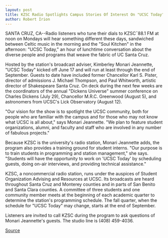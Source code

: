 ```yaml
---
layout: post
title: KZSC Radio Spotlights Campus Stories Of Interest On "UCSC Today"
author: Robert Irion
---
```


SANTA CRUZ, CA--Radio listeners who tune their dials to KZSC¯88.1 FM at noon on Mondays will hear something different  these days, sandwiched between Celtic music in the morning and the  "Soul Kitchen" in the afternoon: "UCSC Today," an hour of lunchtime  conversation about the diverse people and programs that weave the  fabric of UC Santa Cruz.

Hosted by the station's broadcast adviser, Kimberley Monari  Jeannette, "UCSC Today" kicked off June 17 and will run at least  through the end of September. Guests to date have included former  Chancellor Karl S. Pister, director of admissions J. Michael  Thompson, and Paul Whitworth, artistic director of Shakespeare  Santa Cruz. On deck during the next few weeks are the coordinators  of the annual "Dickens Universe" summer conference on Charles  Dickens (July 29), Chancellor M.R.C. Greenwood (August 5), and  astronomers from UCSC's Lick Observatory (August 12).

"Our vision for the show is to spotlight the UCSC community,  both for people who are familiar with the campus and for those who  may not know what UCSC is all about," says Monari Jeannette. "We  plan to feature student organizations, alumni, and faculty and staff  who are involved in any number of fabulous projects."

Because KZSC is the university's radio station, Monari  Jeannette adds, the program also provides a training ground for  student interns. "Our purpose is to train students in programming  and station management," she says. "Students will have the  opportunity to work on 'UCSC Today' by scheduling guests, doing on-air interviews, and providing technical assistance."

KZSC, a noncommercial radio station, runs under the auspices  of Student Organization Advising and Resources at UCSC. Its  broadcasts are heard throughout Santa Cruz and Monterey counties  and in parts of San Benito and Santa Clara counties. A committee of  three students and one community member meets at the beginning of  each academic quarter to determine the station's programming  schedule. The fall quarter, when the schedule for "UCSC Today" may  change, starts at the end of September.

Listeners are invited to call KZSC during the program to ask  questions of Monari Jeannette's guests. The studio line is (408) 459-4036.

[Source](http://www1.ucsc.edu/news_events/press_releases/archive/96-97/07-96/072396-New_radio_show_spot.html "Permalink to 072396-New_radio_show_spot")
